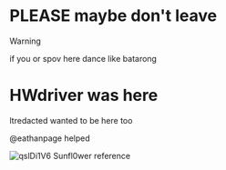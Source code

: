 # PLEASE  maybe don't leave


>[!WARNING]
>
>if you or spov here dance like batarong

# HWdriver was here
ltredacted wanted to be here too 



@eathanpage helped


![qslDi1V6](https://github.com/user-attachments/assets/63c6165f-2356-4b83-bad3-fbfa73c7889b)
Sunfl0wer reference
